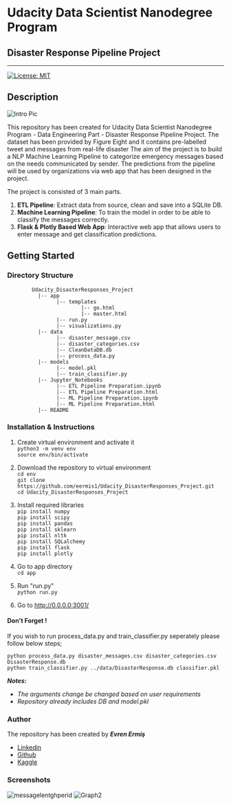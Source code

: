 # Udacity Data Scientist Nanodegree Program 
## Disaster Response Pipeline Project
***

[![License: MIT](https://img.shields.io/badge/License-MIT-yellow.svg)](https://opensource.org/licenses/MIT)

## Description

![Intro Pic](https://user-images.githubusercontent.com/36535914/87856239-7eb5b800-c926-11ea-9a28-55cf045dabb1.png)

This repository has been created for Udacity Data Scientist Nanodegree Program - Data Engineering Part - Disaster Response Pipeline Project.
The dataset has been provided by Figure Eight and it contains pre-labelled tweet and messages from real-life disaster 
The aim of the project is to build a NLP Machine Learning Pipeline to categorize emergency messages based on the needs communicated by sender.
The predictions from the pipeline will be used by organizations via web app that has been designed in the project.

The project is consisted of 3 main parts.

1. **ETL Pipeline**: Extract data from source, clean and save into a SQLite DB.
2. **Machine Learning Pipeline**: To train the model in order to be able to classify the messages correctly.
3. **Flask & Plotly Based Web App**: Interactive web app that allows users to enter message and get classification predictions.

## Getting Started

### Directory Structure
~~~~~~~
        Udacity_DisasterResponses_Project
          |-- app
                |-- templates
                        |-- go.html
                        |-- master.html
                |-- run.py
                |-- visualizations.py                
          |-- data
                |-- disaster_message.csv
                |-- disaster_categories.csv
                |-- CleanDataDB.db
                |-- process_data.py
          |-- models
                |-- model.pkl
                |-- train_classifier.py
          |-- Jupyter_Notebooks
                |-- ETL Pipeline Preparation.ipynb
                |-- ETL Pipeline Preparation.html
                |-- ML Pipeline Preparation.ipynb
                |-- ML Pipeline Preparation.html                
          |-- README
~~~~~~~

### Installation & Instructions

1. Create virtual environment and activate it <br>
   `python3 -m venv env` <br>
   `source env/bin/activate` <br>

2. Download the repository to virtual environment <br>
   `cd env` <br>
   `git clone https://github.com/eermis1/Udacity_DisasterResponses_Project.git` <br>
   `cd Udacity_DisasterResponses_Project` <br>

3. Install required libraries <br>
   `pip install numpy`<br>
   `pip install scipy` <br>
   `pip install pandas` <br>
   `pip install sklearn` <br>
   `pip install nltk` <br>
   `pip install SQLalchemy` <br>
   `pip install flask` <br>
   `pip install plotly` <br>
   
4. Go to app directory <br>
   `cd app`
   
5. Run "run.py" <br>
   `python run.py` <br>

6. Go to http://0.0.0.0:3001/ <br>

#### Don't Forget ! <br>

If you wish to run process_data.py and train_classifier.py seperately please follow below steps; <br>

`python process_data.py disaster_messages.csv disaster_categories.csv DisasterResponse.db` <br>
`python train_classifier.py ../data/DisasterResponse.db classifier.pkl` <br>

***Notes:***
- *The arguments change be changed based on user requirements*
- *Repository already includes DB and model.pkl*

### Author

The repository has been created by ***Evren Ermiş*** <br>

- [Linkedin](www.linkedin.com/in/evrenermis92)
- [Github](https://github.com/eermis1)
- [Kaggle](https://www.kaggle.com/evrenermis/)


### Screenshots
![messagelentghperid](https://user-images.githubusercontent.com/36535914/87856285-d3f1c980-c926-11ea-9e27-c5caa19f6c0f.png)
![Graph2](https://user-images.githubusercontent.com/36535914/87856304-f552b580-c926-11ea-9786-14e5ff3a447d.png)

